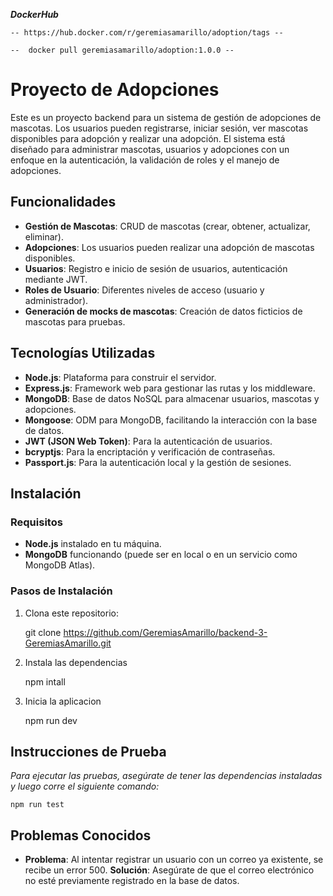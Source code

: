 **_DockerHub_**

    -- https://hub.docker.com/r/geremiasamarillo/adoption/tags --

    --  docker pull geremiasamarillo/adoption:1.0.0 --

# Proyecto de Adopciones

Este es un proyecto backend para un sistema de gestión de adopciones de mascotas. Los usuarios pueden registrarse, iniciar sesión, ver mascotas disponibles para adopción y realizar una adopción. El sistema está diseñado para administrar mascotas, usuarios y adopciones con un enfoque en la autenticación, la validación de roles y el manejo de adopciones.

## Funcionalidades

- **Gestión de Mascotas**: CRUD de mascotas (crear, obtener, actualizar, eliminar).
- **Adopciones**: Los usuarios pueden realizar una adopción de mascotas disponibles.
- **Usuarios**: Registro e inicio de sesión de usuarios, autenticación mediante JWT.
- **Roles de Usuario**: Diferentes niveles de acceso (usuario y administrador).
- **Generación de mocks de mascotas**: Creación de datos ficticios de mascotas para pruebas.

## Tecnologías Utilizadas

- **Node.js**: Plataforma para construir el servidor.
- **Express.js**: Framework web para gestionar las rutas y los middleware.
- **MongoDB**: Base de datos NoSQL para almacenar usuarios, mascotas y adopciones.
- **Mongoose**: ODM para MongoDB, facilitando la interacción con la base de datos.
- **JWT (JSON Web Token)**: Para la autenticación de usuarios.
- **bcryptjs**: Para la encriptación y verificación de contraseñas.
- **Passport.js**: Para la autenticación local y la gestión de sesiones.

## Instalación

### Requisitos

- **Node.js** instalado en tu máquina.
- **MongoDB** funcionando (puede ser en local o en un servicio como MongoDB Atlas).

### Pasos de Instalación

1. Clona este repositorio:

   git clone https://github.com/GeremiasAmarillo/backend-3-GeremiasAmarillo.git

2. Instala las dependencias

   npm intall

3. Inicia la aplicacion

   npm run dev

## Instrucciones de Prueba

_Para ejecutar las pruebas, asegúrate de tener las dependencias instaladas y luego corre el siguiente comando:_

    npm run test

## Problemas Conocidos

- **Problema**: Al intentar registrar un usuario con un correo ya existente, se recibe un error 500.
  **Solución**: Asegúrate de que el correo electrónico no esté previamente registrado en la base de datos.
